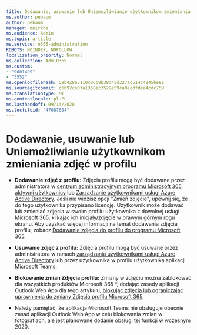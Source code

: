 ```yaml
---
title: Dodawanie, usuwanie lub Uniemożliwianie użytkownikom zmieniania zdjęć w profilu
ms.author: pebaum
author: pebaum
manager: mnirkhe
ms.audience: Admin
ms.topic: article
ms.service: o365-administration
ROBOTS: NOINDEX, NOFOLLOW
localization_priority: Normal
ms.collection: Adm_O365
ms.custom:
- "9001499"
- "3552"
ms.openlocfilehash: 58b428e3110c06b8b39d45d327ac514c4245be81
ms.sourcegitcommit: c6692ce0fa1358ec3529e59ca0ecdfdea4cdc759
ms.translationtype: MT
ms.contentlocale: pl-PL
ms.lasthandoff: 09/14/2020
ms.locfileid: "47687804"
---
```

# <a name="add-remove-or-prevent-users-from-changing-profile-photos"></a>Dodawanie, usuwanie lub Uniemożliwianie użytkownikom zmieniania zdjęć w profilu

- **Dodawanie zdjęć z profilu:** Zdjęcia profilu mogą być dodawane przez administratora w [centrum administracyjnym programu Microsoft 365, aktywni użytkownicy](https://admin.microsoft.com/Adminportal/Home?source=applauncher#/users) lub  [Zarządzanie użytkownikami usługi Azure Active Directory](https://portal.azure.com/#blade/Microsoft_AAD_IAM/UsersManagementMenuBlade/AllUsers).  Jeśli nie widzisz opcji "Zmień zdjęcie", upewnij się, że do tego użytkownika przypisano licencję. Użytkownik może dodawać lub zmieniać zdjęcia w swoim profilu użytkownika z dowolnej usługi Microsoft 365, klikając ich inicjały/zdjęcie w prawym górnym rogu ekranu. Aby uzyskać więcej informacji na temat dodawania zdjęcia profilu, zobacz [Dodawanie zdjęcia do profilu do programu Microsoft 365](https://support.office.com/article/add-your-profile-photo-to-office-365-2eaf93fd-b3f1-43b9-9cdc-bdcd548435b7).

- **Usuwanie zdjęć z profilu:** Zdjęcia profilu mogą być usuwane przez administratora w ramach [zarządzania użytkownikami usługi Azure Active Directory](https://portal.azure.com/#blade/Microsoft_AAD_IAM/UsersManagementMenuBlade/AllUsers) lub przez użytkownika w profilu użytkownika aplikacji Microsoft Teams.

- **Blokowanie zmian Zdjęcia profilu:** Zmiany w zdjęciu można zablokować dla wszystkich produktów Microsoft 365 *, dodając zasady aplikacji Outlook Web App dla tego artykułu, [blokując zdjęcia lub ograniczając uprawnienia do zmiany Zdjęcia profilu Microsoft 365](https://answers.microsoft.com/msoffice/forum/msoffice_o365admin-mso_manage/locking-photos-or-restricting-permissions-to/1d19ae4f-de5d-4c3d-a0ad-4b8b8ac32e3d).

* Należy pamiętać, że aplikacja Microsoft Teams nie obsługuje obecnie zasad aplikacji Outlook Web App w celu blokowania zmian w fotografiach, ale jest planowane dodanie obsługi tej funkcji w wczesnym 2020.

